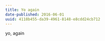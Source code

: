 ```yaml
---
title: Yo again
date-published: 2016-06-01
uuid: 4118b455-da39-4961-8148-e8cdd24cb712
---
```

yo, again